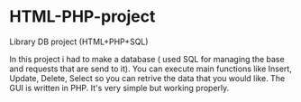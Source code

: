 # HTML-PHP-project
Library DB project (HTML+PHP+SQL)

In this project i had to make a database ( used SQL for managing the base and requests that are send to it). 
You can execute main functions like Insert, Update, Delete, Select so you can retrive the data that you would like.
The GUI is written in PHP. It's very simple but working properly. 
